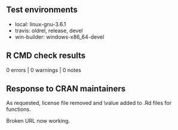 ## Test environments

* local: linux-gnu-3.6.1
* travis: oldrel, release, devel
* win-builder: windows-x86_64-devel

## R CMD check results

0 errors | 0 warnings | 0 notes

## Response to CRAN maintainers

As requested, license file removed and \value added to .Rd files for functions.

Broken URL now working.
